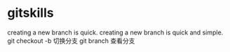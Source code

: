# gitskills
creating a new branch is quick.
creating a new branch is quick and simple.
git checkout -b  切换分支
git branch 查看分支
